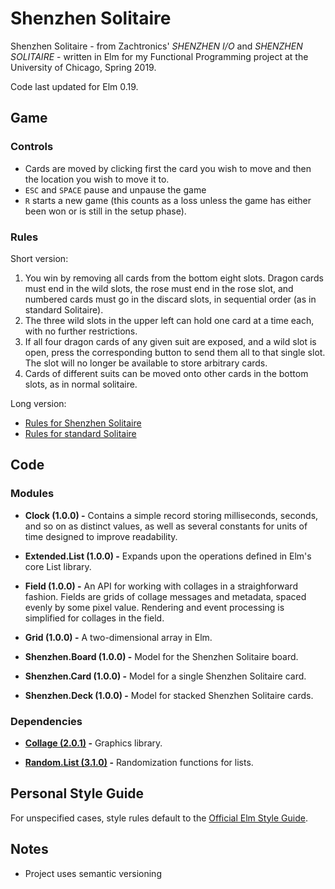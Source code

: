 # Shenzhen Solitaire

Shenzhen Solitaire - from Zachtronics' _SHENZHEN I/O_ and _SHENZHEN SOLITAIRE_ - written in Elm for my Functional Programming
project at the University of Chicago, Spring 2019.

Code last updated for Elm 0.19.


## Game

### Controls

- Cards are moved by clicking first the card you wish to move and then the location you wish to move it to.
- `ESC` and `SPACE` pause and unpause the game
- `R` starts a new game (this counts as a loss unless the game has either been won or is still in the setup phase).

### Rules

Short version:
1. You win by removing all cards from the bottom eight slots.  Dragon cards must end in the wild slots, the rose must end in
the rose slot, and numbered cards must go in the discard slots, in sequential order (as in standard Solitaire).
2. The three wild slots in the upper left can hold one card at a time each, with no further restrictions.
3. If all four dragon cards of any given suit are exposed, and a wild slot is open, press the corresponding button to send them
all to that single slot. The slot will no longer be available to store arbitrary cards.
4. Cards of different suits can be moved onto other cards in the bottom slots, as in normal solitaire.

Long version:
- [Rules for Shenzhen Solitaire](https://shenzhen-io.fandom.com/wiki/Shenzhen_Solitaire)
- [Rules for standard Solitaire](https://bicyclecards.com/how-to-play/solitaire/)


## Code

### Modules

- **Clock (1.0.0) -** Contains a simple record storing milliseconds, seconds, and so on as distinct values, as well as several
constants for units of time designed to improve readability.

- **Extended.List (1.0.0) -** Expands upon the operations defined in Elm's core List library.

- **Field (1.0.0) -** An API for working with collages in a straighforward fashion. Fields are grids of collage messages and
metadata, spaced evenly by some pixel value. Rendering and event processing is simplified for collages in the field.

- **Grid (1.0.0) -** A two-dimensional array in Elm.

- **Shenzhen.Board (1.0.0) -** Model for the Shenzhen Solitaire board.

- **Shenzhen.Card (1.0.0) -** Model for a single Shenzhen Solitaire card.

- **Shenzhen.Deck (1.0.0) -** Model for stacked Shenzhen Solitaire cards.

### Dependencies

- **[Collage (2.0.1)](https://package.elm-lang.org/packages/timjs/elm-collage/latest/Collage) -** Graphics library.

- **[Random.List (3.1.0)](https://package.elm-lang.org/packages/elm-community/random-extra/latest/) -** Randomization functions
for lists.


## Personal Style Guide

For unspecified cases, style rules default to the [Official Elm Style Guide](https://elm-lang.org/docs/style-guide).


## Notes

- Project uses semantic versioning
